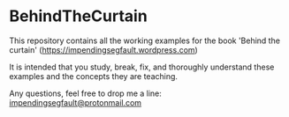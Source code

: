 # BehindTheCurtain
This repository contains all the working examples for the book 'Behind the curtain' 
(https://impendingsegfault.wordpress.com)

It is intended that you study, break, fix, and thoroughly understand these examples 
and the concepts they are teaching.

Any questions, feel free to drop me a line: impendingsegfault@protonmail.com

